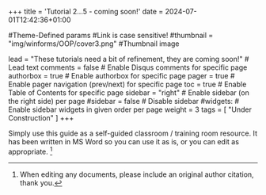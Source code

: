 +++
title = 'Tutorial 2...5 - coming soon!'
date = 2024-07-01T12:42:36+01:00

#Theme-Defined params
#Link is case sensitive!
#thumbnail = "img/winforms/OOP/cover3.png" #Thumbnail image

lead = "These tutorials need a bit of refinement, they are coming soon!" # Lead text
comments = false # Enable Disqus comments for specific page
authorbox = true # Enable authorbox for specific page
pager = true # Enable pager navigation (prev/next) for specific page
toc = true # Enable Table of Contents for specific page
sidebar = "right" # Enable sidebar (on the right side) per page
#sidebar = false # Disable sidebar 
#widgets: # Enable sidebar widgets in given order per page
weight = 3
tags = [ "Under Construction" ]
+++

<!-- #How to quickly get a winforms app up and running-->
Simply use this guide as a self-guided classroom / training room resource.  It has been written in MS Word so you can use it as is, or you can edit  as appropriate. [^*]


[^*]: When editing any documents, please include an original author citation, thank you. 




